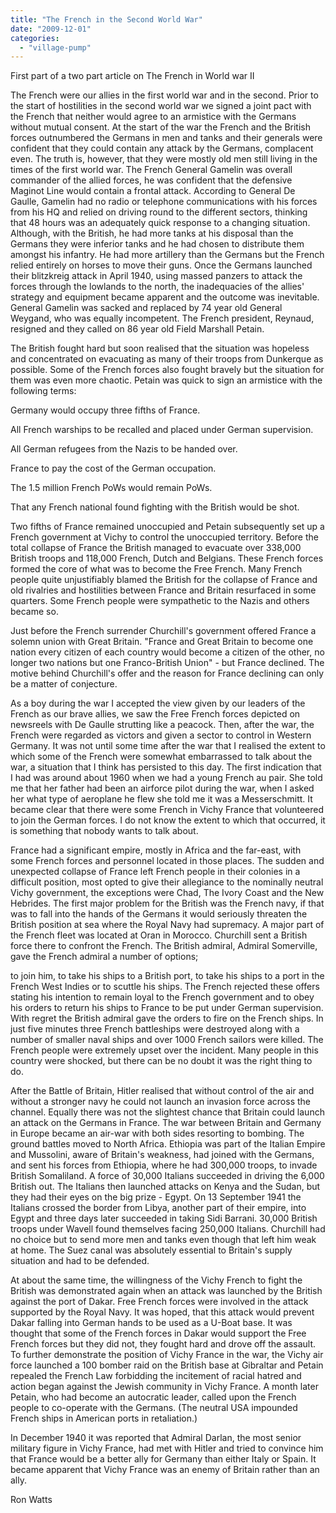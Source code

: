 ```yaml
---
title: "The French in the Second World War"
date: "2009-12-01"
categories: 
  - "village-pump"
---
```


First part of a two part article on The French in World war II

The French were our allies in the first world war and in the second. Prior to the start of hostilities in the second world war we signed a joint pact with the French that neither would agree to an armistice with the Germans without mutual consent. At the start of the war the French and the British forces outnumbered the Germans in men and tanks and their generals were confident that they could contain any attack by the Germans, complacent even. The truth is, however, that they were mostly old men still living in the times of the first world war. The French General Gamelin was overall commander of the allied forces, he was confident that the defensive Maginot Line would contain a frontal attack. According to General De Gaulle, Gamelin had no radio or telephone communications with his forces from his HQ and relied on driving round to the different sectors, thinking that 48 hours was an adequately quick response to a changing situation. Although, with the British, he had more tanks at his disposal than the Germans they were inferior tanks and he had chosen to distribute them amongst his infantry. He had more artillery than the Germans but the French relied entirely on horses to move their guns. Once the Germans launched their blitzkreig attack in April 1940, using massed panzers to attack the forces through the lowlands to the north, the inadequacies of the allies' strategy and equipment became apparent and the outcome was inevitable. General Gamelin was sacked and replaced by 74 year old General Weygand, who was equally incompetent. The French president, Reynaud, resigned and they called on 86 year old Field Marshall Petain.

The British fought hard but soon realised that the situation was hopeless and concentrated on evacuating as many of their troops from Dunkerque as possible. Some of the French forces also fought bravely but the situation for them was even more chaotic. Petain was quick to sign an armistice with the following terms:

Germany would occupy three fifths of France.

All French warships to be recalled and placed under German supervision.

All German refugees from the Nazis to be handed over.

France to pay the cost of the German occupation.

The 1.5 million French PoWs would remain PoWs.

That any French national found fighting with the British would be shot.

Two fifths of France remained unoccupied and Petain subsequently set up a French government at Vichy to control the unoccupied territory. Before the total collapse of France the British managed to evacuate over 338,000 British troops and 118,000 French, Dutch and Belgians. These French forces formed the core of what was to become the Free French. Many French people quite unjustifiably blamed the British for the collapse of France and old rivalries and hostilities between France and Britain resurfaced in some quarters. Some French people were sympathetic to the Nazis and others became so.

Just before the French surrender Churchill's government offered France a solemn union with Great Britain. "France and Great Britain to become one nation every citizen of each country would become a citizen of the other, no longer two nations but one Franco-British Union" - but France declined. The motive behind Churchill's offer and the reason for France declining can only be a matter of conjecture.

As a boy during the war I accepted the view given by our leaders of the French as our brave allies, we saw the Free French forces depicted on newsreels with De Gaulle strutting like a peacock. Then, after the war, the French were regarded as victors and given a sector to control in Western Germany. It was not until some time after the war that I realised the extent to which some of the French were somewhat embarrassed to talk about the war, a situation that I think has persisted to this day. The first indication that I had was around about 1960 when we had a young French au pair. She told me that her father had been an airforce pilot during the war, when I asked her what type of aeroplane he flew she told me it was a Messerschmitt. It became clear that there were some French in Vichy France that volunteered to join the German forces. I do not know the extent to which that occurred, it is something that nobody wants to talk about.

France had a significant empire, mostly in Africa and the far-east, with some French forces and personnel located in those places. The sudden and unexpected collapse of France left French people in their colonies in a difficult position, most opted to give their allegiance to the nominally neutral Vichy government, the exceptions were Chad, The Ivory Coast and the New Hebrides. The first major problem for the British was the French navy, if that was to fall into the hands of the Germans it would seriously threaten the British position at sea where the Royal Navy had supremacy. A major part of the French fleet was located at Oran in Morocco. Churchill sent a British force there to confront the French. The British admiral, Admiral Somerville, gave the French admiral a number of options;

to join him, to take his ships to a British port, to take his ships to a port in the French West Indies or to scuttle his ships. The French rejected these offers stating his intention to remain loyal to the French government and to obey his orders to return his ships to France to be put under German supervision. With regret the British admiral gave the orders to fire on the French ships. In just five minutes three French battleships were destroyed along with a number of smaller naval ships and over 1000 French sailors were killed. The French people were extremely upset over the incident. Many people in this country were shocked, but there can be no doubt it was the right thing to do.

After the Battle of Britain, Hitler realised that without control of the air and without a stronger navy he could not launch an invasion force across the channel. Equally there was not the slightest chance that Britain could launch an attack on the Germans in France. The war between Britain and Germany in Europe became an air-war with both sides resorting to bombing. The ground battles moved to North Africa. Ethiopia was part of the Italian Empire and Mussolini, aware of Britain's weakness, had joined with the Germans, and sent his forces from Ethiopia, where he had 300,000 troops, to invade British Somaliland. A force of 30,000 Italians succeeded in driving the 6,000 British out. The Italians then launched attacks on Kenya and the Sudan, but they had their eyes on the big prize - Egypt. On 13 September 1941 the Italians crossed the border from Libya, another part of their empire, into Egypt and three days later succeeded in taking Sidi Barrani. 30,000 British troops under Wavell found themselves facing 250,000 Italians. Churchill had no choice but to send more men and tanks even though that left him weak at home. The Suez canal was absolutely essential to Britain's supply situation and had to be defended.

At about the same time, the willingness of the Vichy French to fight the British was demonstrated again when an attack was launched by the British against the port of Dakar. Free French forces were involved in the attack supported by the Royal Navy. It was hoped, that this attack would prevent Dakar falling into German hands to be used as a U-Boat base. It was thought that some of the French forces in Dakar would support the Free French forces but they did not, they fought hard and drove off the assault. To further demonstrate the position of Vichy France in the war, the Vichy air force launched a 100 bomber raid on the British base at Gibraltar and Petain repealed the French Law forbidding the incitement of racial hatred and action began against the Jewish community in Vichy France. A month later Petain, who had become an autocratic leader, called upon the French people to co-operate with the Germans. (The neutral USA impounded French ships in American ports in retaliation.)

In December 1940 it was reported that Admiral Darlan, the most senior military figure in Vichy France, had met with Hitler and tried to convince him that France would be a better ally for Germany than either Italy or Spain. It became apparent that Vichy France was an enemy of Britain rather than an ally.

Ron Watts
